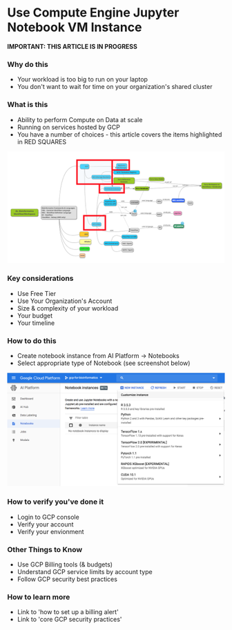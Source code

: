 
# Use Compute Engine Jupyter Notebook VM Instance

**IMPORTANT: THIS ARTICLE IS IN PROGRESS**

### Why do this
 - Your workload is too big to run on your laptop
 - You don't want to wait for time on your organization's shared cluster


### What is this
 - Ability to perform Compute on Data at scale 
 - Running on services hosted by GCP
  - You have a number of choices - this article covers the items highlighted in RED SQUARES

[![notebook-instance](/images/notebook-instance.png)]()


### Key considerations
 - Use Free Tier
 - Use Your Organization's Account
 - Size & complexity of your workload 
 - Your budget
 - Your timeline

### How to do this
 - Create notebook instance from AI Platform -> Notebooks
 - Select appropriate type of Notebook (see screenshot below)

 [![create-notebook](/images/create-notebook.png)]()

### How to verify you've done it
 - Login to GCP console
 - Verify your account
 - Verify your envionment

### Other Things to Know
 - Use GCP Billing tools (& budgets)
 - Understand GCP service limits by account type
 - Follow GCP security best practices

### How to learn more
 - Link to 'how to set up a billing alert'
 - Link to 'core GCP security practices'